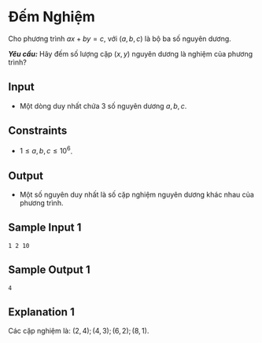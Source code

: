 # Đếm Nghiệm

Cho phương trình $ax+by=c,$ với $(a,b,c)$ là bộ ba số nguyên dương. 

***Yêu cầu:*** Hãy đếm số lượng cặp $(x,y)$ nguyên dương là nghiệm của phương trình?

## Input

- Một dòng duy nhất chứa $3$ số nguyên dương $a,b,c$.

## Constraints

- $1 \le a, b, c \le 10^6$.

## Output

- Một số nguyên duy nhất là số cặp nghiệm nguyên dương khác nhau của phương trình.

## Sample Input 1

```
1 2 10
```

## Sample Output 1

```
4
```

## Explanation 1

Các cặp nghiệm là: $(2,4); (4,3); (6,2); (8,1)$.
